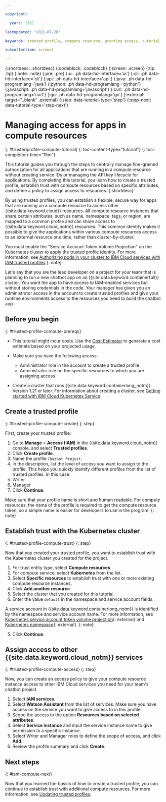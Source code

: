 ```yaml
---

copyright:

  years: 2021

lastupdated: "2021-07-26"

keywords: trusted profile, compute resource, granting access, tutorial

subcollection: account

---
```


{:shortdesc: .shortdesc}
{:codeblock: .codeblock}
{:screen: .screen}
{:tip: .tip}
{:note: .note}
{:pre: .pre}
{:ui: .ph data-hd-interface='ui'}
{:cli: .ph data-hd-interface='cli'}
{:api: .ph data-hd-interface='api'}
{:java: .ph data-hd-programlang='java'}
{:python: .ph data-hd-programlang='python'}
{:javascript: .ph data-hd-programlang='javascript'}
{:curl: .ph data-hd-programlang='curl'}
{:go: .ph data-hd-programlang='go'}
{:external: target="_blank" .external}
{:step: data-tutorial-type='step'}
{:step-next: data-tutorial-type='step-next'}

# Managing access for apps in compute resources
{: #trustedprofile-compute-tutorial}
{: toc-content-type="tutorial"} 
{: toc-completion-time="15m"}

This tutorial guides you through the steps to centrally manage fine-grained authorization for all applications that are running in a compute resource without creating service IDs or managing the API key lifecycle for applications. By completing this tutorial, you learn how to create a trusted profile, establish trust with compute resources based on specific attributes, and define a policy to assign access to resources.
{:shortdesc}

By using trusted profiles, you can establish a flexible, secure way for apps that are running on a compute resource to access other {{site.data.keyword.cloud}} resources. All compute resource instances that share certain attributes, such as name, namespace, tags, or region, are mapped to a common profile and can share access to {{site.data.keyword.cloud_notm}} resources. This common identity makes it possible to give the applications within various compute resources access to an external resource one time, rather than cluster-by-cluster.

You must enable the "Service Account Token Volume Projection" on the Kubernetes cluster to apply the trusted profile identity. For more information, see [Authorizing pods in your cluster to IBM Cloud services with IAM trusted profiles](/docs/containers?topic=containers-pod-iam-identity&interface=ui)
{: note}

Let's say that you are the lead developer on a project for your team that is planning to run a new chatbot app on an {{site.data.keyword.containerfull}} cluster. You want the app to have access to IAM-enabled services but without storing credentials in the code. Your manager has given you an administrator access in the account to create trusted profiles and give your runtime environments access to the resources you need to build the chatbot app.

## Before you begin
{: #trusted-profile-compute-prereqs}

* This tutorial might incur costs. Use the [Cost Estimator](https://{DomainName}/estimator/review) to generate a cost estimate based on your projected usage.

* Make sure you have the following access:

  * Administrator role in the account to create a trusted profile
  * Administrator role on the specific resources to which you are assigning access

* Create a cluster that runs {{site.data.keyword.containerlong_notm}} Version 1.21 or later. For information about creating a cluster, see [Getting started with IBM Cloud Kubernetes Service](/docs/containers?topic=containers-getting-started).

## Create a trusted profile
{: #trusted-profile-compute-create}
{: step}

First, create your trusted profile:

1. Go to **Manage** > **Access (IAM)** in the {{site.data.keyword.cloud_notm}} console, and select **Trusted profiles**.
2. Click **Create profile**.
3. Name the profile `Chatbot Project`.
4. In the description, list the level of access you want to assign to the profile. This helps you quickly identify different profiles from the list of trusted profiles. In this case:
  1. Writer 
  2. Manager
5. Click **Continue**.

Make sure that your profile name is short and human readable. For compute resources, the name of the profile is required to get the compute resource token, so a simple name is easier for developers to use in the program.
{: note}

## Establish trust with the Kubernetes cluster 
{: #trusted-profile-compute-trust}
{: step}

Now that you created your trusted profile, you want to establish trust with the Kubernetes cluster you created for the project. 

1. For trust entity type, select **Compute resources**.
2. For compute service, select **Kubernetes** from the list.
2. Select **Specific resources** to establish trust with one or more existing compute resource instances.
3. Click **Add another resource**.
3. Select the cluster that you created for this tutorial. 
4. Enter the value `default` in the namespace and service account fields. 
 
 A service account in {{site.data.keyword.containerlong_notm}} is identified by the namespace and service account name. For more information, see [Kubernetes service account token volume projection](https://kubernetes.io/docs/tasks/configure-pod-container/configure-service-account/#service-account-token-volume-projection){: external} and [Kubernetes namespace](https://kubernetes.io/docs/concepts/overview/working-with-objects/namespaces/){: external}. 
{: note}

5. Click **Continue**.

## Assign access to other {{site.data.keyword.cloud_notm}} services
{: #trusted-profile-compute-access}
{: step}

Now, you can create an access policy to give your compute resource instance access to other IBM Cloud services you need for your team's chatbot project. 

  1. Select **IAM services**.
  2. Select **Watson Assistant** from the list of services. Make sure you have access on the service you want to give access to in this profile.
  3. Scope the access to the option **Resources based on selected attributes**. 
  4. Select **Service Instance** and input the service instance name to give permission to a specific instance.
  5. Select Writer and Manager roles to define the scope of access, and click **Add**.
  6. Review the profile summary and click **Create**.  

## Next steps
{: #iam-compute-next}

Now that you learned the basics of how to create a trusted profile, you can continue to establish trust with additional compute resources. For more information, see [Updating trusted profiles](/docs/account?topic=account-trusted-profile-update).
